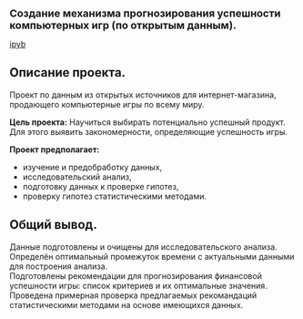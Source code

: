 <span style="font-size: 18px;"><b> Создание механизма прогнозирования успешности компьютерных игр (по открытым данным). </span></b>

[ipyb](comp_games_research/comp_games_research.ipynb)

## Описание проекта.
Проект по данным из открытых источников для интернет-магазина, продающего компьютерные игры по всему миру.

**Цель проекта:** Научиться выбирать потенциально успешный продукт. Для этого выявить закономерности, определяющие успешность игры.

**Проект предполагает:**
- изучение и предобработку данных,
- исследовательский анализ,
- подготовку данных к проверке гипотез,
- проверку гипотез статистическими методами.

## Общий вывод.
Данные подготовлены и очищены для исследовательского анализа.  
Определён оптимальный промежуток времени с актуальными данными для построения анализа.  
Подготовлены рекомендации для прогнозирования финансовой успешности игры: список критериев и их оптимальные значения.  
Проведена примерная проверка предлагаемых рекомандаций статистическими методами на основе имеющихся данных.
